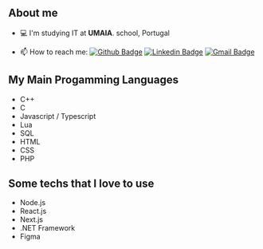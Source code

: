 ## About me

- 💻 I'm studying IT at  **UMAIA**. school, Portugal

- 📫 How to reach me: [![Github Badge](https://img.shields.io/badge/-Github-000?style=flat-square&logo=Github&logoColor=white&link=https://github.com/giraudgabriel)](https://github.com/Amandio-Silva)
[![Linkedin Badge](https://img.shields.io/badge/-LinkedIn-blue?style=flat-square&logo=Linkedin&logoColor=white&link=https://www.linkedin.com/in/ggiraud/)](www.linkedin.com/in/amandio-fontes)
[![Gmail Badge](https://img.shields.io/badge/-Gmail-c14438?style=flat-square&logo=Gmail&logoColor=white&link=mailto:gabrielgiraud71@gmail.com)](mailto:amandiofonres@icloud.com)

## My Main Progamming Languages
- C++
- C
- Javascript / Typescript
- Lua
- SQL
- HTML
- CSS
- PHP

## Some techs that I love to use
- Node.js
- React.js
- Next.js
- .NET Framework
- Figma
